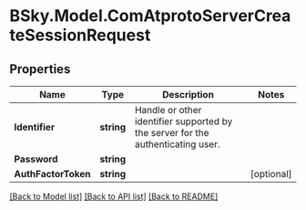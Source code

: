 # BSky.Model.ComAtprotoServerCreateSessionRequest

## Properties

Name | Type | Description | Notes
------------ | ------------- | ------------- | -------------
**Identifier** | **string** | Handle or other identifier supported by the server for the authenticating user. | 
**Password** | **string** |  | 
**AuthFactorToken** | **string** |  | [optional] 

[[Back to Model list]](../README.md#documentation-for-models) [[Back to API list]](../README.md#documentation-for-api-endpoints) [[Back to README]](../README.md)

